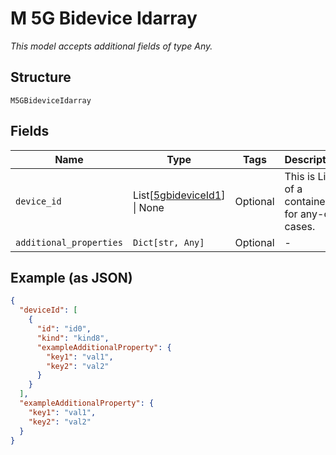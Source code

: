 
# M 5G Bidevice Idarray

*This model accepts additional fields of type Any.*

## Structure

`M5GBideviceIdarray`

## Fields

| Name | Type | Tags | Description |
|  --- | --- | --- | --- |
| `device_id` | List[[5gbideviceId1](../../doc/models/m-5g-bidevice-id-1.md)] \| None | Optional | This is List of a container for any-of cases. |
| `additional_properties` | `Dict[str, Any]` | Optional | - |

## Example (as JSON)

```json
{
  "deviceId": [
    {
      "id": "id0",
      "kind": "kind8",
      "exampleAdditionalProperty": {
        "key1": "val1",
        "key2": "val2"
      }
    }
  ],
  "exampleAdditionalProperty": {
    "key1": "val1",
    "key2": "val2"
  }
}
```

